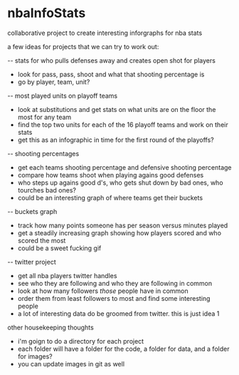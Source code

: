 nbaInfoStats
============

collaborative project to create interesting inforgraphs for nba stats

a few ideas for projects that we can try to work out:

-- stats for who pulls defenses away and creates open shot for players
* look for pass, pass, shoot and what that shooting percentage is
* go by player, team, unit?

-- most played units on playoff teams
* look at substitutions and get stats on what units are on the floor the most for any team
* find the top two units for each of the 16 playoff teams and work on their stats
* get this as an infographic in time for the first round of the playoffs?

-- shooting percentages
* get each teams shooting percentage and defensive shooting percentage
* compare how teams shoot when playing agains good defenses
* who steps up agains good d's, who gets shut down by bad ones, who tourches bad ones?
* could be an interesting graph of where teams get their buckets

-- buckets graph
* track how many points someone has per season versus minutes played
* get a steadily increasing graph showing how players scored and who scored the most
* could be a sweet fucking gif

-- twitter project
* get all nba players twitter handles
* see who they are following and who they are following in common
* look at how many followers <i>those</i> people have in common
* order them from least followers to most and find some interesting people
* a lot of interesting data do be groomed from twitter.  this is just idea 1

other housekeeping thoughts

* i'm goign to do a directory for each project
* each folder will have a folder for the code, a folder for data, and a folder for images?
* you can update images in git as well

